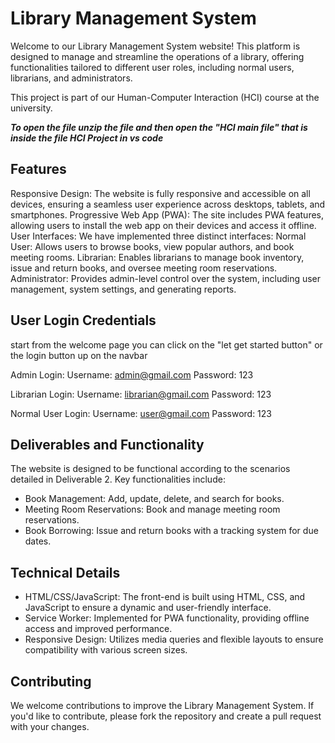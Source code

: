 # Library Management System

Welcome to our Library Management System website! This platform is designed to manage and streamline the operations of a library, offering functionalities tailored to different user roles, including normal users, librarians, and administrators.

This project is part of our Human-Computer Interaction (HCI) course at the university.

***To open the file unzip the file and then open the "HCI main file"  that is inside the file HCI Project in vs code***

## Features

Responsive Design: The website is fully responsive and accessible on all devices, ensuring a seamless user experience across desktops, tablets, and smartphones.
Progressive Web App (PWA): The site includes PWA features, allowing users to install the web app on their devices and access it offline.
User Interfaces: We have implemented three distinct interfaces:
Normal User: Allows users to browse books, view popular authors, and book meeting rooms.
Librarian: Enables librarians to manage book inventory, issue and return books, and oversee meeting room reservations.
Administrator: Provides admin-level control over the system, including user management, system settings, and generating reports.

## User Login Credentials

start from the welcome page you can click on the "let get started button" or the login button up on the navbar

Admin Login:
Username: admin@gmail.com
Password: 123

Librarian Login:
Username: librarian@gmail.com
Password: 123

Normal User Login:
Username: user@gmail.com
Password: 123

## Deliverables and Functionality

The website is designed to be functional according to the scenarios detailed in Deliverable 2. Key functionalities include:

- Book Management: Add, update, delete, and search for books.
- Meeting Room Reservations: Book and manage meeting room reservations.
- Book Borrowing: Issue and return books with a tracking system for due dates.

## Technical Details

- HTML/CSS/JavaScript: The front-end is built using HTML, CSS, and JavaScript to ensure a dynamic and user-friendly interface.
- Service Worker: Implemented for PWA functionality, providing offline access and improved performance.
- Responsive Design: Utilizes media queries and flexible layouts to ensure compatibility with various screen sizes.

## Contributing

We welcome contributions to improve the Library Management System. If you'd like to contribute, please fork the repository and create a pull request with your changes.
